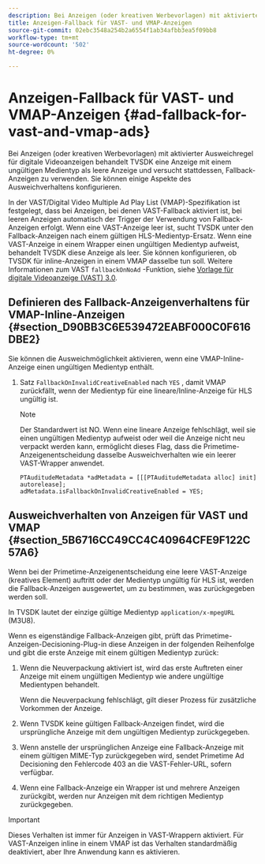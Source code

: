 ```yaml
---
description: Bei Anzeigen (oder kreativen Werbevorlagen) mit aktivierter Ausweichregel für digitale Videoanzeigen behandelt TVSDK eine Anzeige mit einem ungültigen Medientyp als leere Anzeige und versucht stattdessen, Fallback-Anzeigen zu verwenden. Sie können einige Aspekte des Ausweichverhaltens konfigurieren.
title: Anzeigen-Fallback für VAST- und VMAP-Anzeigen
source-git-commit: 02ebc3548a254b2a6554f1ab34afbb3ea5f09bb8
workflow-type: tm+mt
source-wordcount: '502'
ht-degree: 0%

---
```


# Anzeigen-Fallback für VAST- und VMAP-Anzeigen {#ad-fallback-for-vast-and-vmap-ads}

Bei Anzeigen (oder kreativen Werbevorlagen) mit aktivierter Ausweichregel für digitale Videoanzeigen behandelt TVSDK eine Anzeige mit einem ungültigen Medientyp als leere Anzeige und versucht stattdessen, Fallback-Anzeigen zu verwenden. Sie können einige Aspekte des Ausweichverhaltens konfigurieren.

In der VAST/Digital Video Multiple Ad Play List (VMAP)-Spezifikation ist festgelegt, dass bei Anzeigen, bei denen VAST-Fallback aktiviert ist, bei leeren Anzeigen automatisch der Trigger der Verwendung von Fallback-Anzeigen erfolgt. Wenn eine VAST-Anzeige leer ist, sucht TVSDK unter den Fallback-Anzeigen nach einem gültigen HLS-Medientyp-Ersatz. Wenn eine VAST-Anzeige in einem Wrapper einen ungültigen Medientyp aufweist, behandelt TVSDK diese Anzeige als leer. Sie können konfigurieren, ob TVSDK für inline-Anzeigen in einem VMAP dasselbe tun soll. Weitere Informationen zum VAST `fallbackOnNoAd` -Funktion, siehe [Vorlage für digitale Videoanzeige (VAST) 3.0](https://www.iab.net/guidelines/508676/digitalvideo/vsuite/vast).

## Definieren des Fallback-Anzeigenverhaltens für VMAP-Inline-Anzeigen {#section_D90BB3C6E539472EABF000C0F616DBE2}

Sie können die Ausweichmöglichkeit aktivieren, wenn eine VMAP-Inline-Anzeige einen ungültigen Medientyp enthält.

1. Satz `FallbackOnInvalidCreativeEnabled` nach `YES` , damit VMAP zurückfällt, wenn der Medientyp für eine lineare/Inline-Anzeige für HLS ungültig ist.

   >[!NOTE]
   >
   >Der Standardwert ist NO. Wenn eine lineare Anzeige fehlschlägt, weil sie einen ungültigen Medientyp aufweist oder weil die Anzeige nicht neu verpackt werden kann, ermöglicht dieses Flag, dass die Primetime-Anzeigenentscheidung dasselbe Ausweichverhalten wie ein leerer VAST-Wrapper anwendet.

   ```
   PTAuditudeMetadata *adMetadata = [[[PTAuditudeMetadata alloc] init] autorelease]; 
   adMetadata.isFallbackOnInvalidCreativeEnabled = YES;
   ```

## Ausweichverhalten von Anzeigen für VAST und VMAP {#section_5B6716CC49CC4C40964CFE9F122C57A6}

Wenn bei der Primetime-Anzeigenentscheidung eine leere VAST-Anzeige (kreatives Element) auftritt oder der Medientyp ungültig für HLS ist, werden die Fallback-Anzeigen ausgewertet, um zu bestimmen, was zurückgegeben werden soll.

In TVSDK lautet der einzige gültige Medientyp `application/x-mpegURL` (M3U8).

Wenn es eigenständige Fallback-Anzeigen gibt, prüft das Primetime-Anzeigen-Decisioning-Plug-in diese Anzeigen in der folgenden Reihenfolge und gibt die erste Anzeige mit einem gültigen Medientyp zurück:

1. Wenn die Neuverpackung aktiviert ist, wird das erste Auftreten einer Anzeige mit einem ungültigen Medientyp wie andere ungültige Medientypen behandelt.

   Wenn die Neuverpackung fehlschlägt, gilt dieser Prozess für zusätzliche Vorkommen der Anzeige.
1. Wenn TVSDK keine gültigen Fallback-Anzeigen findet, wird die ursprüngliche Anzeige mit dem ungültigen Medientyp zurückgegeben.
1. Wenn anstelle der ursprünglichen Anzeige eine Fallback-Anzeige mit einem gültigen MIME-Typ zurückgegeben wird, sendet Primetime Ad Decisioning den Fehlercode 403 an die VAST-Fehler-URL, sofern verfügbar.
1. Wenn eine Fallback-Anzeige ein Wrapper ist und mehrere Anzeigen zurückgibt, werden nur Anzeigen mit dem richtigen Medientyp zurückgegeben.

>[!IMPORTANT]
>
>Dieses Verhalten ist immer für Anzeigen in VAST-Wrappern aktiviert. Für VAST-Anzeigen inline in einem VMAP ist das Verhalten standardmäßig deaktiviert, aber Ihre Anwendung kann es aktivieren.

